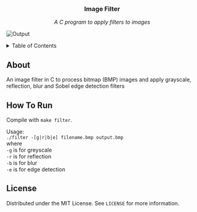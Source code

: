 <br/>
<div align="center">
  <h3 align="center">Image Filter</h3>
  <p align="center"><i>A C program to apply filters to images</i></p>
</div>

![Output](https://user-images.githubusercontent.com/62847649/204623929-6adfbee7-bde3-4e72-a829-6c5924025f20.jpg)

<details>
  <summary>Table of Contents</summary>
  <ol>
    <li><a href="#about">About</a></li>
    <li><a href="#how-to-run">How To Run</a></li>
    <li><a href="#license">License</a></li>
  </ol>
</details>

## About
An image filter in C to process bitmap (BMP) images and apply grayscale, reflection, blur and Sobel edge detection filters

## How To Run
Compile with `make filter`.

Usage:  
`./filter -[g|r|b|e] filename.bmp output.bmp`  
where  
`-g` is for greyscale  
`-r` is for reflection  
`-b` is for blur  
`-e` is for edge detection  

## License
Distributed under the MIT License. See `LICENSE` for more information.
